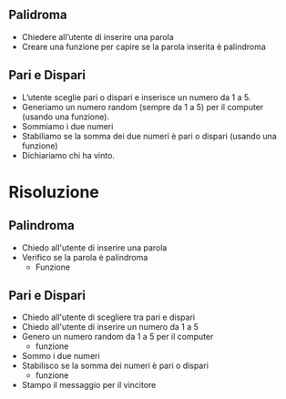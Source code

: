 ## Palidroma
- Chiedere all’utente di inserire una parola
- Creare una funzione per capire se la parola inserita è palindroma

## Pari e Dispari
- L’utente sceglie pari o dispari e inserisce un numero da 1 a 5.
- Generiamo un numero random (sempre da 1 a 5) per il computer (usando una funzione).
- Sommiamo i due numeri
- Stabiliamo se la somma dei due numeri è pari o dispari (usando una funzione)
- Dichiariamo chi ha vinto.

# Risoluzione
## Palindroma
- Chiedo all'utente di inserire una parola
- Verifico se la parola è palindroma
  - Funzione

## Pari e Dispari
- Chiedo all'utente di scegliere tra pari e dispari
- Chiedo all'utente di inserire un numero da 1 a 5
- Genero un numero random da 1 a 5 per il computer
  - funzione
- Sommo i due numeri
- Stabilisco se la somma dei numeri è pari o dispari
  - funzione
- Stampo il messaggio per il vincitore
